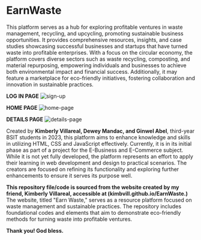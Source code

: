 # EarnWaste
This platform serves as a hub for exploring profitable ventures in waste management, recycling, and upcycling, promoting sustainable business opportunities. It provides comprehensive resources, insights, and case studies showcasing successful businesses and startups that have turned waste into profitable enterprises. With a focus on the circular economy, the platform covers diverse sectors such as waste recycling, composting, and material repurposing, empowering individuals and businesses to achieve both environmental impact and financial success. Additionally, it may feature a marketplace for eco-friendly initiatives, fostering collaboration and innovation in sustainable practices.

**LOG IN PAGE**
![sign-up](https://github.com/user-attachments/assets/0c152bda-2a03-497a-87cb-2c3d009de0d7)

**HOME PAGE**
![home-page](https://github.com/user-attachments/assets/e78e5bb1-3b6c-499b-b528-fd6722105a26)

**DETAILS PAGE**
![details-page](https://github.com/user-attachments/assets/b02cd95e-0fbc-42c9-81d1-93a3df2ba3ea)

Created by **Kimberly Villareal, Dewey Mandac, and Ginwel Abel**, third-year BSIT students in 2023, this platform aims to enhance knowledge and skills in utilizing HTML, CSS and JavaScript effectively. Currently, it is in its initial phase as part of a project for the E-Business and E-Commerce subject. While it is not yet fully developed, the platform represents an effort to apply their learning in web development and design to practical scenarios. The creators are focused on refining its functionality and exploring further enhancements to ensure it serves its purpose well.

**This repository file/code is sourced from the website created by my friend, Kimberly Villareal, accessible at (kimbvill.github.io/EarnWaste.)** The website, titled "Earn Waste," serves as a resource platform focused on waste management and sustainable practices. The repository includes foundational codes and elements that aim to demonstrate eco-friendly methods for turning waste into profitable ventures.

**Thank you! God bless.**



